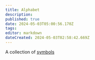 ```yaml
---
title: Alphabet
description: 
published: true
date: 2024-05-03T05:00:56.170Z
tags: 
editor: markdown
dateCreated: 2024-05-03T02:58:42.669Z
---
```


A collection of [symbols](/logic/symbol)
